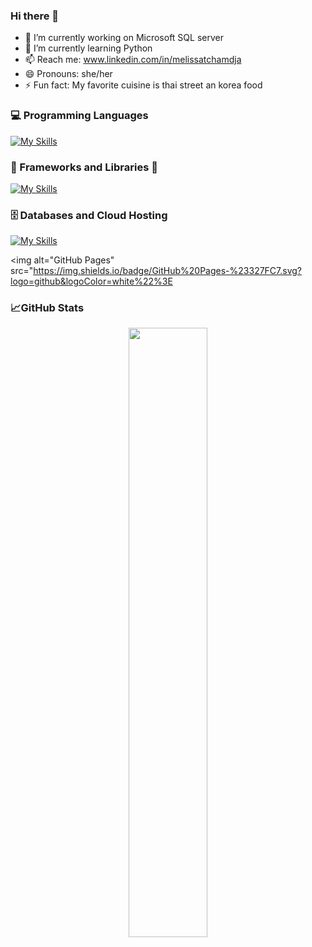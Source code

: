 ### Hi there 👋

<!--
**Priscelle/Priscelle** is a ✨ _special_ ✨ repository because its `README.md` (this file) appears on your GitHub profile.

Here are some ideas to get you started:-->

- 🔭 I’m currently working on Microsoft SQL server
- 🌱 I’m currently learning Python
- 📫 Reach me: www.linkedin.com/in/melissatchamdja
- 😄 Pronouns: she/her
- ⚡ Fun fact: My favorite cuisine is thai street an korea food



### 💻 Programming Languages


[![My Skills](https://skillicons.dev/icons?i=html,css,python,js,php)](https://skillicons.dev)


### 🧰 Frameworks and Libraries 👋

[![My Skills](https://skillicons.dev/icons?i=symfony,bootstrap,figma)](https://skillicons.dev)


### 🗄️ Databases and Cloud Hosting 
 
[![My Skills](https://skillicons.dev/icons?i=mysql)](https://skillicons.dev)

<img alt="GitHub Pages" src="https://img.shields.io/badge/GitHub%20Pages-%23327FC7.svg?logo=github&logoColor=white%22%3E


### 📈GitHub Stats

<p align="center">
  <a href="https://github.com/Priscelle/%22%3E
  <img width="50%" src="https://github-readme-stats.vercel.app/api/top-langs/?username=Priscelle&langs_count=6&theme=white&layout=compact&hide_border=true" alt="Melisha14 :: Top Langs" /></a>
</p>
<p align="center">
  <a href="https://github.com/Melisha14/%22%3E
  <img width="50%" src="https://github-readme-stats.vercel.app/api?username=Priscelle&show_icons=true&theme=white&hide_border=true%22/%3E<br>
</p>
<p align="center">
  <img width="50%" src="https://github-readme-streak-stats.herokuapp.com/?user=Priscelle
  &theme=white&hide_border=true" />
  </a>
</p>

<!--< h2 align="center">📈 My current activity graph</h2>
<a href="https://github.com/ridoineel/github-readme-activity-graph%22%3E<img alt="azzar's Activity Graph" src="https://activity-graph.herokuapp.com/graph/?username=Melisha14&bg_color=000&color=fff&line=00E676&point=fff&hide_border=true" /></a> -->
